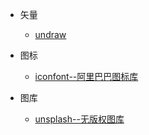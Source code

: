 - 矢量
  - [undraw](https://undraw.co/illustrations)

- 图标
  - [iconfont--阿里巴巴图标库](https://www.iconfont.cn/)

- 图库
  - [unsplash--无版权图库](https://unsplash.com/)
